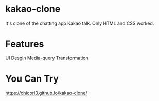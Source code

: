# kakao-clone
 It's clone of the chatting app Kakao talk.
 Only HTML and CSS worked.
 
# Features
 UI Desgin
 Media-query
 Transformation
 
# You Can Try
https://chicori3.github.io/kakao-clone/
